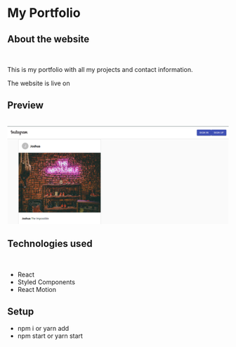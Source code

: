 <h1>My Portfolio</h1>
<h2>About the website</h2><br/>
<p>This is my portfolio with all my projects and contact information.</p>
<p>The website is live on  </p>
<h2>Preview</h2><br/>
<img src='https://github.com/Nick9499/Instagram-clone/blob/main/public/instagram.PNG' /><br/>
<h2>Technologies used</h2>
<br>
<ul>
  <li>React</li>
  <li>Styled Components</li>
  <li>React Motion</li>
  
</ul>
<h2>Setup</h2>
<ul>
  <li>npm i or yarn add</li>
  <li>npm start or yarn start</li>
</ul>
